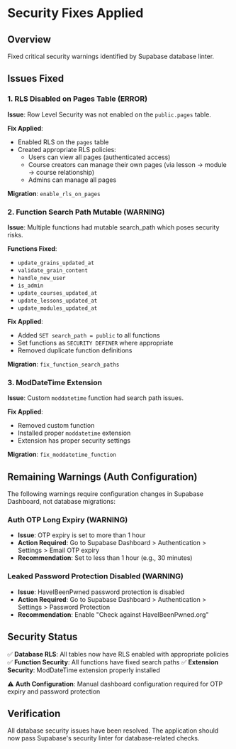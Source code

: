 # Security Fixes Applied

## Overview
Fixed critical security warnings identified by Supabase database linter.

## Issues Fixed

### 1. RLS Disabled on Pages Table (ERROR)
**Issue**: Row Level Security was not enabled on the `public.pages` table.

**Fix Applied**:
- Enabled RLS on the `pages` table
- Created appropriate RLS policies:
  - Users can view all pages (authenticated access)
  - Course creators can manage their own pages (via lesson -> module -> course relationship)
  - Admins can manage all pages

**Migration**: `enable_rls_on_pages`

### 2. Function Search Path Mutable (WARNING)
**Issue**: Multiple functions had mutable search_path which poses security risks.

**Functions Fixed**:
- `update_grains_updated_at`
- `validate_grain_content`
- `handle_new_user`
- `is_admin`
- `update_courses_updated_at`
- `update_lessons_updated_at`
- `update_modules_updated_at`

**Fix Applied**:
- Added `SET search_path = public` to all functions
- Set functions as `SECURITY DEFINER` where appropriate
- Removed duplicate function definitions

**Migration**: `fix_function_search_paths`

### 3. ModDateTime Extension
**Issue**: Custom `moddatetime` function had search path issues.

**Fix Applied**:
- Removed custom function
- Installed proper `moddatetime` extension
- Extension has proper security settings

**Migration**: `fix_moddatetime_function`

## Remaining Warnings (Auth Configuration)

The following warnings require configuration changes in Supabase Dashboard, not database migrations:

### Auth OTP Long Expiry (WARNING)
- **Issue**: OTP expiry is set to more than 1 hour
- **Action Required**: Go to Supabase Dashboard > Authentication > Settings > Email OTP expiry
- **Recommendation**: Set to less than 1 hour (e.g., 30 minutes)

### Leaked Password Protection Disabled (WARNING)
- **Issue**: HaveIBeenPwned password protection is disabled
- **Action Required**: Go to Supabase Dashboard > Authentication > Settings > Password Protection
- **Recommendation**: Enable "Check against HaveIBeenPwned.org"

## Security Status
✅ **Database RLS**: All tables now have RLS enabled with appropriate policies
✅ **Function Security**: All functions have fixed search paths
✅ **Extension Security**: ModDateTime extension properly installed

⚠️ **Auth Configuration**: Manual dashboard configuration required for OTP expiry and password protection

## Verification
All database security issues have been resolved. The application should now pass Supabase's security linter for database-related checks.
